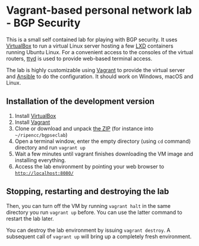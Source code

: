 Vagrant-based personal network lab - BGP Security
=================================================

This is a small self contained lab for playing with BGP security. It uses [VirtualBox](https://www.virtualbox.org/) to run a virtual
Linux server hosting a few [LXD](https://linuxcontainers.org/lxd/) containers
running Ubuntu Linux. For a convenient access to
the consoles of the virtual routers, [ttyd](https://github.com/tsl0922/ttyd) is
used to provide web-based terminal access.

The lab is highly customizable using [Vagrant](https://www.vagrantup.com/) to
provide the virtual server and [Ansible](https://www.ansible.com/) to do the
configuration. It should work on Windows, macOS and Linux.

Installation of the development version
---------------------------------------

  1. Install [VirtualBox](https://www.virtualbox.org/)
  2. Install [Vagrant](https://www.vagrantup.com/)
  3. Clone or download and unpack [the ZIP](https://github.com/oskar456/bgpsec-netlab/archive/refs/heads/main.zip) (for instance into `~/ripencc/bgpseclab`)
  4. Open a terminal window, enter the empty directory (using `cd` command) directory and run `vagrant up`
  5. Wait a few minutes until vagrant finishes downloading the VM image and
     installing everything.
  6. Access the lab environment by pointing your web browser to [`http://localhost:8080/`](http://localhost:8080/)
  
Stopping, restarting and destroying the lab
-------------------------------------------

Then, you can turn off the VM by running `vagrant halt` in the same directory
you run `vagrant up` before. You can use the latter command to restart the lab
later.

You can destroy the lab environment by issuing `vagrant destroy`. A subsequent
call of `vagrant up` will bring up a completely fresh environment.

